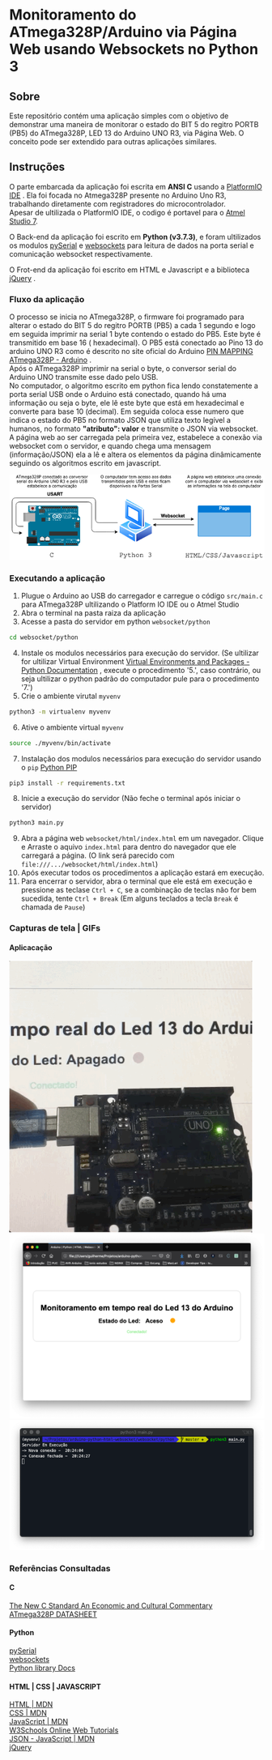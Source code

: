 # Monitoramento do ATmega328P/Arduino via Página Web usando Websockets no Python 3

## Sobre 

Este repositório contém uma aplicação simples com o objetivo de demonstrar 
uma maneira de monitorar o estado do BIT 5 do regitro PORTB (PB5) do ATmega328P, LED 13 do Arduino UNO R3, via Página Web. 
O conceito pode ser extendido para outras aplicações similares.  

## Instruções 

O parte embarcada da aplicação foi escrita em  **ANSI C** usando a [PlatformIO IDE](https://platformio.org/) . 
Ela foi focada no Atmega328P presente no Arduino Uno R3, trabalhando diretamente com registradores do microcontrolador.  
Apesar de ultilizada o PlatformIO IDE, o codigo é portavel para o [Atmel Studio 7](https://www.microchip.com/mplab/avr-support/atmel-studio-7).

O Back-end da aplicação foi escrito em **Python (v3.7.3)**, e foram ultilizados os modulos 
[pySerial](https://pyserial.readthedocs.io/en/latest/shortintro.html) e 
[websockets](https://websockets.readthedocs.io/en/stable/intro.html) 
para leitura de dados na porta serial e comunicação websocket respectivamente.

O Frot-end da aplicação foi escrito em HTML e Javascript e a biblioteca [jQuery](https://jquery.com/) .  

### Fluxo da aplicação

O processo se inicia no ATmega328P, o firmware foi programado para alterar o estado do BIT 5 do regitro 
PORTB (PB5) a cada 1 segundo e logo em seguida imprimir na serial 1 byte contendo o estado do PB5. 
Este byte é transmitido em base 16 ( hexadecimal). O PB5 está conectado ao Pino 13 do arduino UNO R3 
como é descrito no site oficial do Arduino 
[PIN MAPPING ATmega328P - Arduino](https://www.arduino.cc/en/Hacking/PinMapping168) .  
Após o ATmega328P imprimir na serial o byte, o conversor serial do Arduino UNO transmite esse dado pelo USB.  
No computador, o algoritmo escrito em python fica lendo constatemente a porta serial USB onde 
o Arduino está conectado, quando há uma informação ou seja o byte, ele lê este byte que está em hexadecimal e converte 
para base 10 (decimal). Em seguida coloca esse numero que indica o estado do PB5 no formato JSON que utiliza 
texto legível a humanos, no formato **"atributo": valor** e transmite o JSON via websocket.  
A página web ao ser carregada pela primeira vez, estabelece a conexão via websocket com o servidor, e quando chega 
uma mensagem (informação/JSON) ela a lê e altera os elementos da página dinâmicamente seguindo os algoritmos 
escrito em javascript. 

![DIAGRAMA-01.png](docs/DIAGRAMA-01.png)

### Executando a aplicação

1. Plugue o Arduino ao USB do carregador e carregue o código `src/main.c` para ATmega328P ultilizando o Platform IO IDE ou o Atmel Studio
2. Abra o terminal na pasta raiza da aplicação
3. Acesse a pasta do servidor em python `websocket/python`
```sh
cd websocket/python
```
4. Instale os modulos necessários para execução do servidor. (Se ultilizar for ultilizar Virtual Environment [Virtual Environments and Packages - Python Documentation](https://docs.python.org/3/tutorial/venv.html) , execute o procedimento '5.', caso contrário, ou seja ultilizar o python padrão do computador pule para o procedimento '7.')
5. Crie o ambiente virutal `myvenv`
```sh
python3 -m virtualenv myvenv
```
6. Ative o ambiente virtual `myvenv`
```sh
source ./myvenv/bin/activate
```
7. Instalação dos modulos necessários para execução do servidor usando o `pip` [Python PIP](https://pip.pypa.io/en/stable/installing/)
```sh
pip3 install -r requirements.txt
```
8. Inicie a execução do servidor (Não feche o terminal após iniciar o servidor)
```sh
python3 main.py
```
9. Abra a página web `websocket/html/index.html` em um navegador. Clique e Arraste o aquivo `index.html` para dentro do navegador que ele carregará a página. (O link será parecido com `file:///.../websocket/html/index.html`)
10. Após executar todos os procedimentos a aplicação estará em execução.
11. Para encerrar o servidor, abra o terminal que ele está em execução e pressione as teclase `Ctrl + C`, se a combinação de teclas não for bem sucedida, tente `Ctrl + Break` (Em alguns teclados a tecla `Break` é chamada de `Pause`)

### Capturas de tela | GIFs

#### Aplicacação

![GIF-01](docs/GIF-01.gif)
![SCREENSHOT-01.png](docs/SCREENSHOT-01.png)
![SCREENSHOT-02.png](docs/SCREENSHOT-02.png)

### Referências Consultadas

#### C
[The New C Standard An Economic and Cultural Commentary](http://www.coding-guidelines.com/cbook/cbook1_2.pdf)  
[ATmega328P DATASHEET](http://ww1.microchip.com/downloads/en/DeviceDoc/Atmel-7810-Automotive-Microcontrollers-ATmega328P_Datasheet.pdf)  

#### Python
[pySerial](https://pyserial.readthedocs.io/en/latest/shortintro.html)  
[websockets](https://websockets.readthedocs.io/en/stable/intro.html)  
[Python library Docs](https://docs.python.org/3/library/functions.html)  

#### HTML | CSS | JAVASCRIPT
[HTML | MDN](https://developer.mozilla.org/pt-BR/docs/Web/HTML)  
[CSS | MDN](https://developer.mozilla.org/pt-BR/docs/Web/CSS)  
[JavaScript | MDN](https://developer.mozilla.org/pt-BR/docs/Web/JavaScript)  
[W3Schools Online Web Tutorials](https://www.w3schools.com/)  
[JSON - JavaScript | MDN](https://developer.mozilla.org/pt-BR/docs/Aprender/JavaScript/Objetos/JSON)  
[jQuery](https://jquery.com/)  

